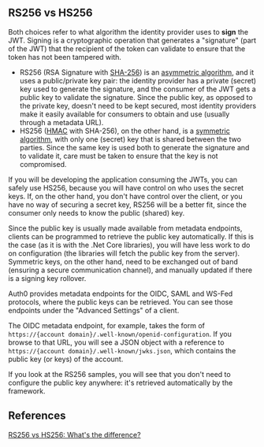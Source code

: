 ## RS256 vs HS256

Both choices refer to what algorithm the identity provider uses to **sign** the JWT. Signing is a cryptographic operation that generates a "signature" (part of the JWT) that the recipient of the token can validate to ensure that the token has not been tampered with.

- RS256 (RSA Signature with [SHA-256](https://en.wikipedia.org/wiki/SHA-256)) is an [asymmetric algorithm](https://en.wikipedia.org/wiki/Public-key_cryptography), and it uses a public/private key pair: the identity provider has a private (secret) key used to generate the signature, and the consumer of the JWT gets a public key to validate the signature. Since the public key, as opposed to the private key, doesn't need to be kept secured, most identity providers make it easily available for consumers to obtain and use (usually through a metadata URL).
- HS256 ([HMAC](https://en.wikipedia.org/wiki/HMAC) with SHA-256), on the other hand, is a [symmetric algorithm](https://en.wikipedia.org/wiki/Symmetric-key_algorithm), with only one (secret) key that is shared between the two parties. Since the same key is used both to generate the signature and to validate it, care must be taken to ensure that the key is not compromised.

If you will be developing the application consuming the JWTs, you can safely use HS256, because you will have control on who uses the secret keys. If, on the other hand, you don't have control over the client, or you have no way of securing a secret key, RS256 will be a better fit, since the consumer only needs to know the public (shared) key.

Since the public key is usually made available from metadata endpoints, clients can be programmed to retrieve the public key automatically. If this is the case (as it is with the .Net Core libraries), you will have less work to do on configuration (the libraries will fetch the public key from the server). Symmetric keys, on the other hand, need to be exchanged out of band (ensuring a secure communication channel), and manually updated if there is a signing key rollover.

Auth0 provides metadata endpoints for the OIDC, SAML and WS-Fed protocols, where the public keys can be retrieved. You can see those endpoints under the "Advanced Settings" of a client.

The OIDC metadata endpoint, for example, takes the form of `https://{account domain}/.well-known/openid-configuration`. If you browse to that URL, you will see a JSON object with a reference to `https://{account domain}/.well-known/jwks.json`, which contains the public key (or keys) of the account.

If you look at the RS256 samples, you will see that you don't need to configure the public key anywhere: it's retrieved automatically by the framework.



## References

[RS256 vs HS256: What's the difference?](https://stackoverflow.com/questions/39239051/rs256-vs-hs256-whats-the-difference)

